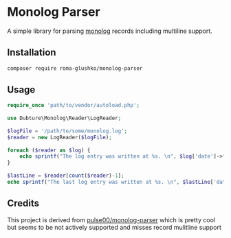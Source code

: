 Monolog Parser
==============

A simple library for parsing [monolog](https://github.com/Seldaek/monolog) records including multiline support.

## Installation

```bash
composer require roma-glushko/monolog-parser
```

## Usage

```php
require_once 'path/to/vendor/autoload.php';
  
use Dubture\Monolog\Reader\LogReader;
    
$logFile = '/path/to/some/monolog.log';
$reader = new LogReader($logFile);
   
foreach ($reader as $log) {
    echo sprintf("The log entry was written at %s. \n", $log['date']->format('Y-m-d h:i:s'));
}
    
$lastLine = $reader[count($reader)-1];
echo sprintf("The last log entry was written at %s. \n", $lastLine['date']->format('Y-m-d h:i:s'));

```

## Credits

This project is derived from [pulse00/monolog-parser](https://github.com/pulse00/monolog-parser) which is pretty cool but seems to be not actively supported and misses record mulitline support
